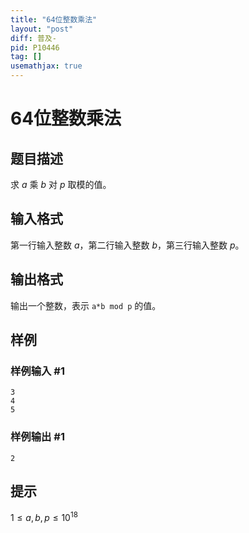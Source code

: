 ```yaml
---
title: "64位整数乘法"
layout: "post"
diff: 普及-
pid: P10446
tag: []
usemathjax: true
---
```


# 64位整数乘法
## 题目描述

求 $a$ 乘 $b$ 对 $p$ 取模的值。
## 输入格式

第一行输入整数 $a$，第二行输入整数 $b$，第三行输入整数 $p$。
## 输出格式

输出一个整数，表示 `a*b mod p` 的值。
## 样例

### 样例输入 #1
```
3
4
5
```
### 样例输出 #1
```
2
```
## 提示

$1 \le a,b,p \le 10^{18}$
